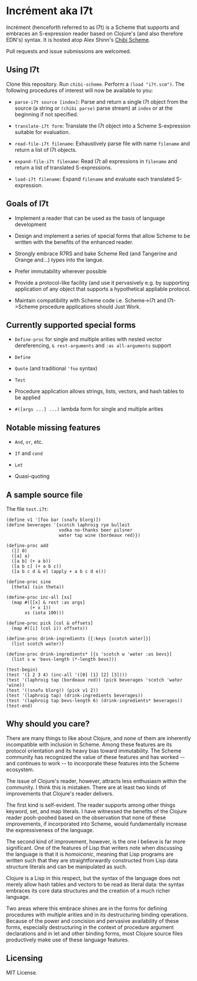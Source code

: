 # Incrément aka I7t

Incrément (henceforth referred to as I7t) is a Scheme that supports
and embraces an S-expression reader based on Clojure's (and also
therefore EDN's) syntax. It is hosted atop Alex Shinn's [Chibi
Scheme](/ashinn/chibi-scheme).

Pull requests and issue submissions are welcomed.

## Using I7t

Clone this repository. Run `chibi-scheme`. Perform a `(load
"i7t.scm")`. The following procedures of interest will now be
available to you:

* `parse-i7t source [index]`: Parse and return a single I7t object
  from the source (a string or `(chibi parse)` parse stream) at
  `index` or at the beginning if not specified.

* `translate-i7t form`: Translate the I7t object into a Scheme
  S-expression suitable for evaluation.

* `read-file-i7t filename`: Exhaustively parse file with name
  `filename` and return a list of I7t objects.

* `expand-file-i7t filename`: Read I7t all expressions in `filename`
  and return a list of translated S-expressions.

* `load-i7t filename`: Expand `filename` and evaluate each translated
  S-expression.

## Goals of I7t

* Implement a reader that can be used as the basis of language development

* Design and implement a series of special forms that allow Scheme to be
  written with the benefits of the enhanced reader.

* Strongly embrace R7RS and bake Scheme Red (and Tangerine and Orange and...)
  types into the langue.

* Prefer immutability wherever possible

* Provide a protocol-like facility (and use it pervasively e.g. by
  supporting application of any object that supports a hypothetical
  appliable protocol.

* Maintain compatibility with Scheme code i.e. Scheme->I7t and I7t->Scheme
  procedure applications should Just Work.

## Currently supported special forms

* `Define-proc` for single and multiple arities with nested vector
  dereferencing, `& rest-arguments` and `:as all-arguments` support

* `Define`

* `Quote` (and traditional `'foo` syntax)

* `Test`

* Procedure application allows strings, lists, vectors, and hash tables
  to be applied

* `#([args ...] ...)` lambda form for single and multiple arities

## Notable missing features

* `And`, `or`, etc.

* `If` and `cond`

* `Let`

* Quasi-quoting

## A sample source file

The file `test.i7t`:

```
(define v1 '[foo bar (snafu blorg)])
(define beverages '{scotch laphroig rye bulleit
                    vodka no-thanks beer pilsner
                    water tap wine (bordeaux red)})

(define-proc add
  ([] 0)
  ([a] a)
  ([a b] (+ a b))
  ([a b c] (+ a b c))
  ([a b c d & e] (apply + a b c d e)))

(define-proc sine
  [theta] (sin theta))

(define-proc inc-all [xs]
  (map #([[x] & rest :as args]
         (+ x 1))
       xs (iota 100)))

(define-proc pick [col & offsets]
  (map #([i] (col i)) offsets))

(define-proc drink-ingredients [{:keys [scotch water]}]
  (list scotch water))

(define-proc drink-ingredients* [{s 'scotch w 'water :as bevs}]
  (list s w 'bevs-length (*-length bevs)))

(test-begin)
(test '(1 2 3 4) (inc-all '([0] [1] [2] [3])))
(test '(laphroig tap (bordeaux red)) (pick beverages 'scotch 'water 'wine))
(test '((snafu blorg)) (pick v1 2))
(test '(laphroig tap) (drink-ingredients beverages))
(test '(laphroig tap bevs-length 6) (drink-ingredients* beverages))
(test-end)
```

## Why should you care?

There are many things to like about Clojure, and none of them are
inherently incompatible with inclusion in Scheme. Among these features
are its protocol orientation and its heavy bias toward
immutability. The Scheme community has recognized the value of these
features and has worked -- and continues to work -- to incorporate
these features into the Scheme ecosystem.

The issue of Clojure's reader, however, attracts less enthusiasm
within the community. I think this is mistaken. There are at least two
kinds of improvements that Clojure's reader delivers.

The first kind is self-evident. The reader supports among other things
keyword, set, and map literals. I have witnessed the benefits of the
Clojure reader pooh-poohed based on the observation that none of these
improvements, if incorporated into Scheme, would fundamentally
increase the expressiveness of the language.

The second kind of improvement, however, is the one I believe is far
more significant. One of the features of Lisp that writers note when
discussing the language is that it is _homoiconic_, meaning that Lisp
programs are written such that they are straightforwardly constructed
from Lisp data structure literals and can be manipulated as such.

Clojure is a Lisp in this respect, but the syntax of the language does
not merely allow hash tables and vectors to be read as literal data:
the syntax embraces its core data structures and the creation of a much
richer language.

Two areas where this embrace shines are in the forms for defining
procedures with multiple arities and in its destructuring binding
operations. Because of the power and concision and pervasive
availability of these forms, especially destructuring in the context
of procedure argument declarations and in let and other binding forms,
most Clojure source files productively make use of these language
features.

## Licensing

MIT License.